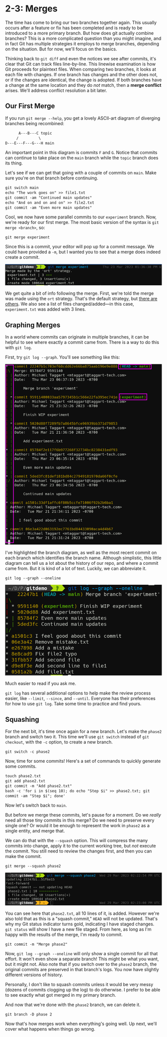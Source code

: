 # 2-3: Merges

The time has come to bring our two branches together again. This usually occurs after a feature or fix has been completed and is ready to be introduced to a more primary branch. But how does git actually combine branches? This is a more complicated question than you might imagine, and in fact Git has multiple strategies it employs to merge branches, depending on the situation. But for now, we'll focus on the basics.

Thinking back to `git diff` and even the notices we see after commits, it's clear that Git can track files line-by-line. This linewise examination is how Git proceeds for plaintext files. When comparing two branches, it looks at each file with changes. If one branch has changes and the other does not, or if the changes are identical, the change is adopted. If both branches have a change at the same location and they do _not_ match, then a **merge conflict** arises. We'll address conflict resolution a bit later.

## Our First Merge

If you run `git merge --help`, you get a lovely ASCII-art diagram of diverging branches being recombined:

```
      A---B---C topic
     /         \
D---E---F---G---H main
```

An important point in this diagram is commits `F` and `G`. Notice that commits can continue to take place on the `main` branch while the `topic` branch does its thing.

Let's see if we can get that going with a couple of commits on `main`. Make sure you're on that branch before continuing.

```shell
git switch main
echo "The work goes on" >> file1.txt
git commit -am "Continued main updates"
echo "And on and on and on" >> file2.txt
git commit -am "Even more main updates"
```

Cool, we now have some parallel commits to our `experiment` branch. Now, we're ready for our first merge. The most basic version of the syntax is `git merge <branch>`, so:

```shell
git merge experiment
```

Since this is a commit, your editor will pop up for a commit message. We could have provided a `-m`, but I wanted you to see that a merge does indeed create a commit.

![Git merge 1](/img/git-merge-1.png)

We get quite a bit of info following the merge. First, we're told the merge was made using the `ort` strategy. That's the default strategy, but [there are others](https://git-scm.com/docs/merge-strategies). We also see a list of files changed/added—in this case, `experiment.txt` was added with 3 lines.

## Graphing Merges

In a world where commits can originate in multiple branches, it can be helpful to see where exactly a commit came from. There is a way to do this with `git log`.

First, try `git log --graph`. You'll see something like this:

![Git log 2](/img/git-log-2.png)

I've highlighted the branch diagram, as well as the most recent commit on each branch which identifies the branch name. Although simplistic, this little diagram can tell us a lot about the history of our repo, and where a commit came from. But it is kind of a lot of text. Luckily, we can abbreviate it. 

```shell
git log --graph --oneline
```


![Git log 3](/img/git-log-3.png)

Much easier to read if you ask me.


`git log` has several additional options to help make the review process easier, like `--limit`, `--since`, and `--until`. Everyone has their preferences for how to use `git log`. Take some time to practice and find yours.


## Squashing

For the next bit, it's time once again for a new branch. Let's make the `phase2` branch and switch two it. This time we'll use `git switch` instead of `git checkout`, with the `-c` option, to create a new branch.


```shell
git switch -c phase2
```

Now, time for some commits! Here's a set of commands to quickly generate some commits.


```shell
touch phase2.txt
git add phase2.txt
git commit -m "Add phase2.txt"
bash -c 'for i in $(seq 10); do echo "Step $i" >> phase2.txt; git commit -am "Step $i"; done'
```

Now let's switch back to `main`.

But before we merge these commits, let's pause for a moment. Do we _really_ need all those tiny commits in this merge? Do we need to preserve every single one? Or would it be enough to represent the work in `phase2` as a single entity, and merge that. 

We can do that with the `--squash` option. This will compress the many commits into change, apply it to the current working tree, but _not_ execute the commit. You still need to review the changes first, and then you can make the commit.

```shell
git merge --squash phase2
```

![Git Merge 2](/img/git-merge-2.png)

You can see here that `phase2.txt`, all 10 lines of it, is added. However we're also told that as this is a "squash commit," `HEAD` will not be updated. That's why my Git status indicator turns gold, indicating I have staged changes. `git status` will show I have a new file staged. From here, as long as I'm happy with the results of the merge, I'm ready to commit.

```shell
git commit -m "Merge phase2"
```

Now, `git log --graph --oneline` will only show a single commit for all that effort. It won't even show a separate branch! This might be what you want, but it might not. Also note that if you switch over to the `phase2` branch, the original commits are preserved in that branch's logs. You now have slightly different versions of history.

Personally, I don't like to squash commits unless it would be very messy (dozens of commits clogging up the log) to do otherwise. I prefer to be able to see exactly what got merged in my primary branch.

And now that we're done with the `phase2` branch, we can delete it.

```shell
git branch -D phase 2
```

Now that's how merges work when everything's going well. Up next, we'll cover what happens when things go wrong.

